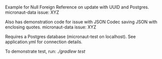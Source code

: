 Example for Null Foreign Reference on update with UUID and Postgres.  micronaut-data issue: XYZ

Also has demonstration code for issue with JSON Codec saving JSON with enclosing quotes.  micronaut-data issue: XYZ

Requires a Postgres database (micronaut-test on localhost).   See application.yml for connection details.

To demonstrate test, run: _./gradlew test_ 


